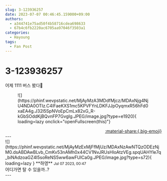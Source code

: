 ```yaml
---
slug: 3-123936257
date: 2023-07-07 00:46:45.159000+09:00
authors:
  - a344741e75ad50f4b58716cdea698633
  - 67b4c6fb2220ac6705aa97046f3503a1
categories:
  - Hayoung
tags:
  - Fan Post
---
```


# 3-123936257

<div class="post-container" markdown="1">
<div class="content-container md-sidebar__scrollwrap" markdown="1">

어제 1111 버스 봤다🤣
<figure markdown="1">
![](https://phinf.wevpstatic.net/MjAyMzA3MDdfMjcz/MDAxNjg4NjU4NDA0OTIz.C4lFaeKXS1mc5KPVFYnLDKFJJpOyqmxR56hFd0xaEA4g.J32l5SpNVoEpCmLx82xG_R-kGbSOddKjBQvnFP7GvgIg.JPEG/image.jpg?type=e1920){ loading=lazy onclick="openFullscreen(this)"}
</figure>


</div>
</div>

<div style="text-align: right;" markdown="1">
<a href="https://weverse.io/fromis9/fanpost/3-123936257" style="text-align: right;">:material-share:{.big-emoji}</a>
</div>
---

<div class="comments-container md-sidebar__scrollwrap" markdown="1">
<div class="comment" markdown="1">
<div class='id-container' markdown="1">
![](https://phinf.wevpstatic.net/MjAyMzExMjFfMjUz/MDAxNzAwNTQzODEzNjM0.dsABDAwBLvb_CmKv53nAMh0x44CV1NvJRUsHloAtzVEg.spqUAHYle7q_biNAdzoaGZ4l5soReNS5ww6awFUlCa0g.JPEG/image.jpg?type=s72){ loading=lazy }
**<span class="artist">하영</span>** <small>Jul 07 2023, 00:47</small><br>
</div>
<div class='comment-body' markdown="1">
어디가면 탈 수 있을까..?
</div>
</div>
</div>
---
